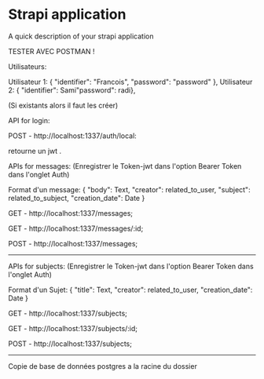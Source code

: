 # Strapi application

A quick description of your strapi application

TESTER AVEC POSTMAN !

Utilisateurs: 

Utilisateur 1: { "identifier": "Francois", "password": "password" },
Utilisateur 2: { "identifier": Sami"password": radi},

(Si existants alors il faut les créer)

API for login:

POST - http://localhost:1337/auth/local:

retourne un jwt .


APIs for messages: (Enregistrer le Token-jwt dans l'option Bearer Token dans l'onglet Auth)

Format d'un message: { "body": Text, "creator": related_to_user, "subject": related_to_subject, "creation_date": Date }

GET - http://localhost:1337/messages;

GET - http://localhost:1337/messages/:id;

POST - http://localhost:1337/messages;

----------


APIs for subjects: (Enregistrer le Token-jwt dans l'option Bearer Token dans l'onglet Auth)

Format d'un Sujet: { "title": Text, "creator": related_to_user, "creation_date": Date }

GET - http://localhost:1337/subjects;

GET - http://localhost:1337/subjects/:id;

POST - http://localhost:1337/subjects;


----------

Copie de base de données postgres a la racine du dossier
